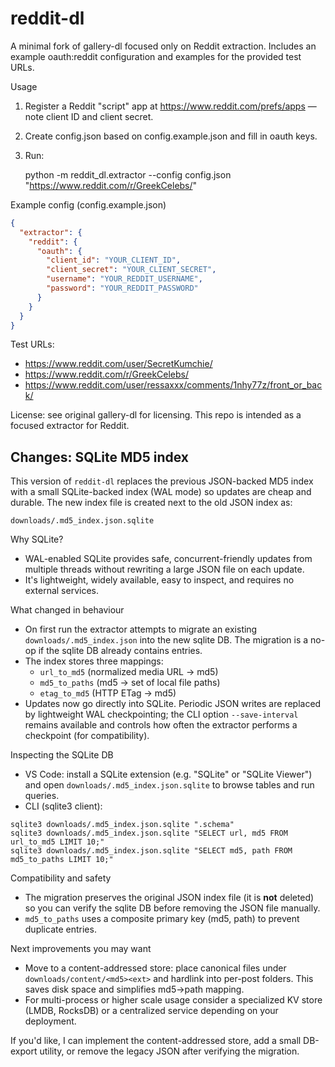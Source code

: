 # reddit-dl

A minimal fork of gallery-dl focused only on Reddit extraction. Includes an example oauth:reddit configuration and examples for the provided test URLs.

Usage
1. Register a Reddit "script" app at https://www.reddit.com/prefs/apps — note client ID and client secret.
2. Create config.json based on config.example.json and fill in oauth keys.
3. Run:

    python -m reddit_dl.extractor --config config.json "https://www.reddit.com/r/GreekCelebs/"

Example config (config.example.json)

```json
{
  "extractor": {
    "reddit": {
      "oauth": {
        "client_id": "YOUR_CLIENT_ID",
        "client_secret": "YOUR_CLIENT_SECRET",
        "username": "YOUR_REDDIT_USERNAME",
        "password": "YOUR_REDDIT_PASSWORD"
      }
    }
  }
}
```

Test URLs:
- https://www.reddit.com/user/SecretKumchie/
- https://www.reddit.com/r/GreekCelebs/
- https://www.reddit.com/user/ressaxxx/comments/1nhy77z/front_or_back/

License: see original gallery-dl for licensing. This repo is intended as a focused extractor for Reddit.

## Changes: SQLite MD5 index

This version of `reddit-dl` replaces the previous JSON-backed MD5 index with a small
SQLite-backed index (WAL mode) so updates are cheap and durable. The new index file is
created next to the old JSON index as:

```
downloads/.md5_index.json.sqlite
```

Why SQLite?

- WAL-enabled SQLite provides safe, concurrent-friendly updates from multiple threads
  without rewriting a large JSON file on each update.
- It's lightweight, widely available, easy to inspect, and requires no external services.

What changed in behaviour

- On first run the extractor attempts to migrate an existing `downloads/.md5_index.json`
  into the new sqlite DB. The migration is a no-op if the sqlite DB already contains
  entries.
- The index stores three mappings:
  - `url_to_md5` (normalized media URL -> md5)
  - `md5_to_paths` (md5 -> set of local file paths)
  - `etag_to_md5` (HTTP ETag -> md5)
- Updates now go directly into SQLite. Periodic JSON writes are replaced by lightweight
  WAL checkpointing; the CLI option `--save-interval` remains available and controls
  how often the extractor performs a checkpoint (for compatibility).

Inspecting the SQLite DB

- VS Code: install a SQLite extension (e.g. "SQLite" or "SQLite Viewer") and open
  `downloads/.md5_index.json.sqlite` to browse tables and run queries.
- CLI (sqlite3 client):

```
sqlite3 downloads/.md5_index.json.sqlite ".schema"
sqlite3 downloads/.md5_index.json.sqlite "SELECT url, md5 FROM url_to_md5 LIMIT 10;"
sqlite3 downloads/.md5_index.json.sqlite "SELECT md5, path FROM md5_to_paths LIMIT 10;"
```

Compatibility and safety

- The migration preserves the original JSON index file (it is **not** deleted)
  so you can verify the sqlite DB before removing the JSON file manually.
- `md5_to_paths` uses a composite primary key (md5, path) to prevent duplicate entries.

Next improvements you may want

- Move to a content-addressed store: place canonical files under
  `downloads/content/<md5><ext>` and hardlink into per-post folders. This saves
  disk space and simplifies md5->path mapping.
- For multi-process or higher scale usage consider a specialized KV store (LMDB,
  RocksDB) or a centralized service depending on your deployment.

If you'd like, I can implement the content-addressed store, add a small DB-export
utility, or remove the legacy JSON after verifying the migration.

